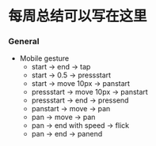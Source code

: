 # 每周总结可以写在这里

### General



*   Mobile gesture
    *   start -> end -> tap
    *   start -> 0.5 -> pressstart
    *   start -> move 10px -> panstart
    *   pressstart -> move 10px -> panstart
    *   pressstart -> end -> pressend
    *   panstart -> move -> pan
    *   pan -> move -> pan
    *   pan -> end with speed -> flick
    *   pan -> end -> panend
